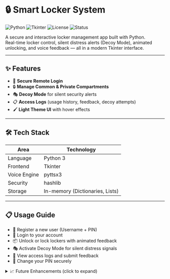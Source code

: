 # 🔒 Smart Locker System

![Python](https://img.shields.io/badge/Python-3.8%2B-blue?logo=python&logoColor=white)
![Tkinter](https://img.shields.io/badge/Frontend-Tkinter-lightgrey)
![License](https://img.shields.io/badge/License-MIT-green)
![Status](https://img.shields.io/badge/Status-Active-brightgreen)

A secure and interactive locker management app built with Python.  
Real-time locker control, silent distress alerts (Decoy Mode), animated unlocking, and voice feedback — all in a modern Tkinter interface.

---

## ✨ Features

- 🔐 **Secure Remote Login** 
- 🔒 **Manage Common & Private Compartments**
- 🎭 **Decoy Mode** for silent security alerts
- 📋 **Access Logs** (usage history, feedback, decoy attempts)
- 🖌️ **Light Theme UI** with hover effects

---

## 🛠 Tech Stack

| Area         | Technology                      |
| ------------ | ------------------------------- |
| Language     | Python 3                        |
| Frontend     | Tkinter                         |
| Voice Engine | pyttsx3                         |
| Security     | hashlib                         |
| Storage      | In-memory (Dictionaries, Lists) |

---
## 📋 Usage Guide

- 🧾 Register a new user (Username + PIN)
- 🔑 Login to your account
- 📦 Unlock or lock lockers with animated feedback
- 🎭 Activate Decoy Mode for silent distress signals
- 📝 View access logs and submit feedback
- 🔄 Change your PIN securely

<details>
  <summary>📈 Future Enhancements (click to expand)</summary>

- 🗄️ Database integration (SQLite / Firebase)
- 📱 Mobile app version (Flutter or React Native)
- 🌐 API access for remote locker management
- 🧠 Face Recognition / Fingerprint Unlocking
- 🌟 Dark mode for the UI

</details>

